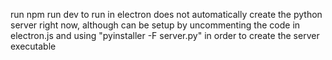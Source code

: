 run npm run dev to run in electron
does not automatically create the python server right now, although can be setup by uncommenting the code in electron.js and using "pyinstaller -F server.py" in order to create the server executable